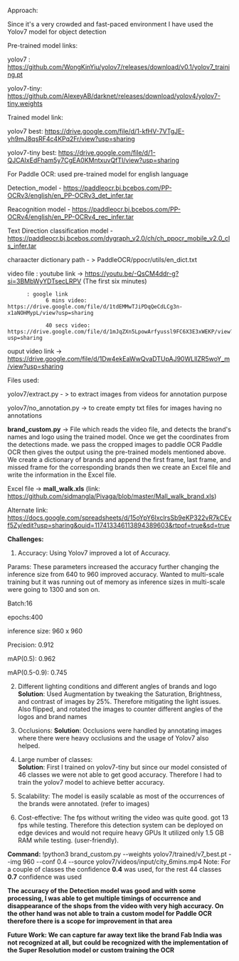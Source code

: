 Approach:

Since it's a very crowded and fast-paced environment I have used the Yolov7 model for object detection

Pre-trained model links:

yolov7 : https://github.com/WongKinYiu/yolov7/releases/download/v0.1/yolov7_training.pt

yolov7-tiny: https://github.com/AlexeyAB/darknet/releases/download/yolov4/yolov7-tiny.weights


Trained model link:

yolov7 best: https://drive.google.com/file/d/1-kfHV-7VTgJE-yh9mJ8qsRF4c4KPq2Fr/view?usp=sharing

yolov7-tiny best: https://drive.google.com/file/d/1-QJCAIxEdFham5y7CgEA0KMntxuvQfTI/view?usp=sharing


For Paddle OCR: used pre-trained model for english language

  Detection_model - https://paddleocr.bj.bcebos.com/PP-OCRv3/english/en_PP-OCRv3_det_infer.tar
  
  Reacognition model - https://paddleocr.bj.bcebos.com/PP-OCRv4/english/en_PP-OCRv4_rec_infer.tar
  
  Text Direction classification model - https://paddleocr.bj.bcebos.com/dygraph_v2.0/ch/ch_ppocr_mobile_v2.0_cls_infer.tar
  
  charaacter dictionary path - > PaddleOCR/ppocr/utils/en_dict.txt


  
video file : youtube link -> https://youtu.be/-QsCM4ddr-g?si=3BMbWyYDTsecLRPV  (The first six minutes)

          : google link 
                6 mins video: https://drive.google.com/file/d/1tdEMMwTJiPDqQeCdLCg3n-x1aNOHMypL/view?usp=sharing
                
                40 secs video: https://drive.google.com/file/d/1mJqZXn5LpowArfyussl9FC6X3E3xWEKP/view?usp=sharing
 
ouput video link -> https://drive.google.com/file/d/1Dw4ekEaWwQvaDTUpAJ90WLllZR5woY_m/view?usp=sharing

Files used:

yolov7/extract.py - > to extract images from videos for annotation purpose

yolov7/no_annotation.py -> to create empty txt files for images having no annotations

**brand_custom.py** -> File which reads the video file, and detects the brand's names and logo using the trained model. Once we get the coordinates from the detections made. we pass the cropped images to paddle OCR
                          Paddle OCR then gives the output using the pre-trained models mentioned above.
                          We create a dictionary of brands and append the first frame, last frame, and missed frame for the corresponding brands
                          then we create an Excel file and write the information in the Excel file.
                          
Excel file -> **mall_walk.xls** (link: https://github.com/sidmangla/Pivaga/blob/master/Mall_walk_brand.xls)

Alternate link: https://docs.google.com/spreadsheets/d/15oYpY6IxclrsSb9eKP322vR7kCEvf5Zy/edit?usp=sharing&ouid=117413346113894389603&rtpof=true&sd=true


**Challenges:**
1. Accuracy: Using Yolov7 improved a lot of Accuracy.

Params: These parameters increased the accuracy further changing the inference size from 640 to 960 improved accuracy. Wanted to multi-scale training but it was running out of memory as inference sizes in multi-scale were going to 1300 and son on.

Batch:16

epochs:400

inference size: 960 x 960

Precision: 0.912

mAP(0.5): 0.962

mAP(0.5-0.9): 0.745 

2. Different lighting conditions and different angles of brands and logo
   **Solution**: Used Augmentation by tweaking the Saturation, Brightness, and contrast of images by 25%. Therefore mitigating the light issues. Also flipped, and rotated the images to counter different angles of the logos and brand names
   
4. Occlusions: 
**Solution**: Occlusions were handled by annotating images where there were heavy occlusions and the usage of Yolov7 also helped.

5. Large number of classes:   
**Solution**: First I trained on yolov7-tiny but since our model consisted of 46 classes we were not able to get good accuracy. Therefore I had to train the yolov7 model to achieve better accuracy.

6. Scalability: The model is easily scalable as most of the occurrences of the brands were annotated. (refer to images)
   
7. Cost-effective: The fps without writing the video was quite good. got 13 fps while testing. Therefore this detection system can be deployed on edge devices and would not require heavy GPUs
                    It utilized only 1.5 GB RAM while testing. (user-friendly).

**Command:** !python3 brand_custom.py --weights yolov7/trained/v7_best.pt --img 960 --conf 0.4 --source yolov7/videos/input/city_6mins.mp4
Note: For a couple of classes the confidence **0.4** was used, for the rest 44 classes **0.7** confidence was used

**The accuracy of the Detection model was good and with some processing, I was able to get multiple timings of occurrence and disappearance of the shops from the video with very high accuracy. On the other hand was not able to train a**
**custom model for Paddle OCR therefore there is a scope for improvement in that area**

**Future Work: We can capture far away text like the brand Fab India was not recognized at all, but could be recognized with the implementation of the Super Resolution model or custom training the OCR**



